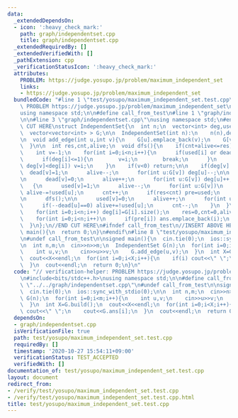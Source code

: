 ```yaml
---
data:
  _extendedDependsOn:
  - icon: ':heavy_check_mark:'
    path: graph/independentset.cpp
    title: graph/independentset.cpp
  _extendedRequiredBy: []
  _extendedVerifiedWith: []
  _pathExtension: cpp
  _verificationStatusIcon: ':heavy_check_mark:'
  attributes:
    PROBLEM: https://judge.yosupo.jp/problem/maximum_independent_set
    links:
    - https://judge.yosupo.jp/problem/maximum_independent_set
  bundledCode: "#line 1 \"test/yosupo/maximum_independent_set.test.cpp\"\n// verification-helper:\
    \ PROBLEM https://judge.yosupo.jp/problem/maximum_independent_set\n\n#include<bits/stdc++.h>\n\
    using namespace std;\n\n#define call_from_test\n#line 1 \"graph/independentset.cpp\"\
    \n\n#line 3 \"graph/independentset.cpp\"\nusing namespace std;\n#endif\n//BEGIN\
    \ CUT HERE\nstruct IndependentSet{\n  int n;\n  vector<int> deg,used,dead,pre,ans;\n\
    \  vector<vector<int> > G;\n\n  IndependentSet(int n):\n    n(n),deg(n),used(n,0),dead(n,0),G(n){}\n\
    \n  void add_edge(int u,int v){\n    G[u].emplace_back(v);\n    G[v].emplace_back(u);\n\
    \  }\n\n  int res,cnt,alive;\n  void dfs(){\n    if(cnt+alive<=res) return;\n\n\
    \    int v=-1;\n    for(int i=0;i<n;i++){\n      if(used[i] or dead[i]) continue;\n\
    \      if(deg[i]<=1){\n        v=i;\n        break;\n      }\n      if(v<0 or\
    \ deg[v]<deg[i]) v=i;\n    }\n    if(v<0) return;\n\n    if(deg[v]!=1){\n    \
    \  dead[v]=1;\n      alive--;\n      for(int u:G[v]) deg[u]--;\n\n      dfs();\n\
    \n      dead[v]=0;\n      alive++;\n      for(int u:G[v]) deg[u]++;\n    }\n \
    \   {\n      used[v]=1;\n      alive--;\n      for(int u:G[v])\n        if(0==dead[u]++)\
    \ alive-=!used[u];\n      cnt++;\n      if(res<cnt) pre=used;\n      res=max(res,cnt);\n\
    \n      dfs();\n\n      used[v]=0;\n      alive++;\n      for(int u:G[v])\n  \
    \      if(--dead[u]==0) alive+=!used[u];\n      cnt--;\n    }\n  }\n\n  int build(){\n\
    \    for(int i=0;i<n;i++) deg[i]=G[i].size();\n    res=0,cnt=0,alive=n;\n    dfs();\n\
    \    for(int i=0;i<n;i++)\n      if(pre[i]) ans.emplace_back(i);\n    return res;\n\
    \  }\n};\n//END CUT HERE\n#ifndef call_from_test\n//INSERT ABOVE HERE\nsigned\
    \ main(){\n  return 0;\n}\n#endif\n#line 8 \"test/yosupo/maximum_independent_set.test.cpp\"\
    \n#undef call_from_test\n\nsigned main(){\n  cin.tie(0);\n  ios::sync_with_stdio(0);\n\
    \n  int n,m;\n  cin>>n>>m;\n  IndependentSet G(n);\n  for(int i=0;i<m;i++){\n\
    \    int u,v;\n    cin>>u>>v;\n    G.add_edge(u,v);\n  }\n  int X=G.build();\n\
    \  cout<<X<<endl;\n  for(int i=0;i<X;i++){\n    if(i) cout<<\" \";\n    cout<<G.ans[i];\n\
    \  }\n  cout<<endl;\n  return 0;\n}\n"
  code: "// verification-helper: PROBLEM https://judge.yosupo.jp/problem/maximum_independent_set\n\
    \n#include<bits/stdc++.h>\nusing namespace std;\n\n#define call_from_test\n#include\
    \ \"../../graph/independentset.cpp\"\n#undef call_from_test\n\nsigned main(){\n\
    \  cin.tie(0);\n  ios::sync_with_stdio(0);\n\n  int n,m;\n  cin>>n>>m;\n  IndependentSet\
    \ G(n);\n  for(int i=0;i<m;i++){\n    int u,v;\n    cin>>u>>v;\n    G.add_edge(u,v);\n\
    \  }\n  int X=G.build();\n  cout<<X<<endl;\n  for(int i=0;i<X;i++){\n    if(i)\
    \ cout<<\" \";\n    cout<<G.ans[i];\n  }\n  cout<<endl;\n  return 0;\n}\n"
  dependsOn:
  - graph/independentset.cpp
  isVerificationFile: true
  path: test/yosupo/maximum_independent_set.test.cpp
  requiredBy: []
  timestamp: '2020-10-27 15:54:11+09:00'
  verificationStatus: TEST_ACCEPTED
  verifiedWith: []
documentation_of: test/yosupo/maximum_independent_set.test.cpp
layout: document
redirect_from:
- /verify/test/yosupo/maximum_independent_set.test.cpp
- /verify/test/yosupo/maximum_independent_set.test.cpp.html
title: test/yosupo/maximum_independent_set.test.cpp
---
```

